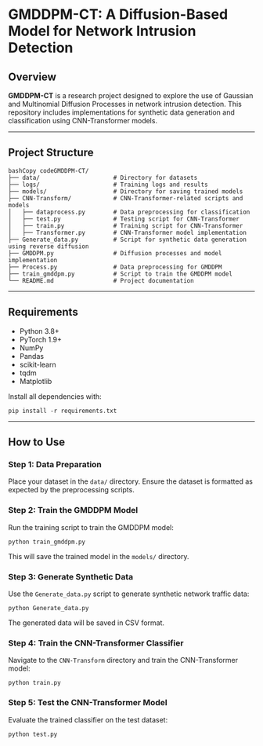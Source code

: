 # GMDDPM-CT: A Diffusion-Based Model for Network Intrusion Detection

## Overview

**GMDDPM-CT** is a research project designed to explore the use of Gaussian and Multinomial Diffusion Processes in network intrusion detection. This repository includes implementations for synthetic data generation and classification using CNN-Transformer models.

------

## Project Structure

```
bashCopy codeGMDDPM-CT/
├── data/                     # Directory for datasets
├── logs/                     # Training logs and results
├── models/                   # Directory for saving trained models
├── CNN-Transform/            # CNN-Transformer-related scripts and models
│   ├── dataprocess.py        # Data preprocessing for classification
│   ├── test.py               # Testing script for CNN-Transformer
│   ├── train.py              # Training script for CNN-Transformer
│   ├── Transformer.py        # CNN-Transformer model implementation
├── Generate_data.py          # Script for synthetic data generation using reverse diffusion
├── GMDDPM.py                 # Diffusion processes and model implementation
├── Process.py                # Data preprocessing for GMDDPM
├── train_gmddpm.py           # Script to train the GMDDPM model
└── README.md                 # Project documentation
```

------

## Requirements

- Python 3.8+
- PyTorch 1.9+
- NumPy
- Pandas
- scikit-learn
- tqdm
- Matplotlib

Install all dependencies with:

```
pip install -r requirements.txt
```

------

## How to Use

### Step 1: Data Preparation

Place your dataset in the `data/` directory. Ensure the dataset is formatted as expected by the preprocessing scripts.

### Step 2: Train the GMDDPM Model

Run the training script to train the GMDDPM model:

```
python train_gmddpm.py
```

This will save the trained model in the `models/` directory.

### Step 3: Generate Synthetic Data

Use the `Generate_data.py` script to generate synthetic network traffic data:

```
python Generate_data.py
```

The generated data will be saved in CSV format.

### Step 4: Train the CNN-Transformer Classifier

Navigate to the `CNN-Transform` directory and train the CNN-Transformer model:

```
python train.py
```

### Step 5: Test the CNN-Transformer Model

Evaluate the trained classifier on the test dataset:

```
python test.py
```
